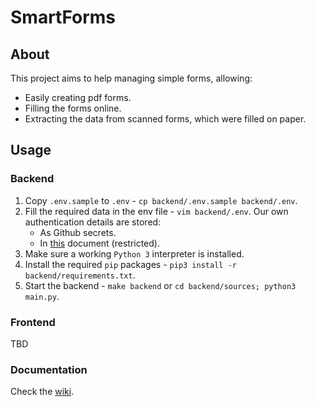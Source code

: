 # SmartForms

## About

This project aims to help managing simple forms, allowing:
 * Easily creating pdf forms.
 * Filling the forms online.
 * Extracting the data from scanned forms, which were filled on paper.

## Usage

### Backend

1. Copy `.env.sample` to `.env` - `cp backend/.env.sample backend/.env`.
2. Fill the required data in the env file - `vim backend/.env`. Our own authentication details are stored:
    * As Github secrets.
    * In [this](https://docs.google.com/spreadsheets/d/1BbUoCAjKaVtnTKgnLbWITGRJRHcD6892OqjgR-abZBk/edit#gid=0) document (restricted).
3. Make sure a working `Python 3` interpreter is installed.
4. Install the required `pip` packages - `pip3 install -r backend/requirements.txt`.
5. Start the backend - `make backend` or `cd backend/sources; python3 main.py`.

### Frontend

TBD

### Documentation

Check the [wiki](./wiki/wiki.md).
